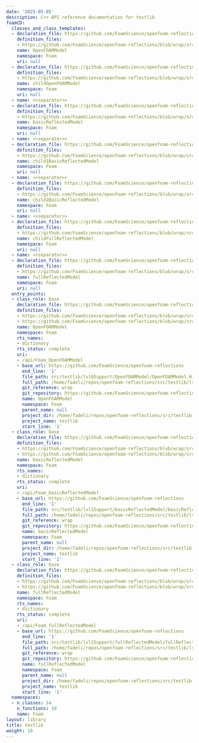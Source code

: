 ```yaml
---
date: '2025-05-05'
description: C++ API reference documentation for testlib
foamCD:
  classes_and_class_templates:
  - declaration_file: https://github.com/FoamScience/openfoam-reflections/blob/wrap/src/testlib/lvl0Support/OpenFOAMModel/OpenFOAMModel.H#L18-L89
    definition_files:
    - https://github.com/FoamScience/openfoam-reflections/blob/wrap/src/testlib/lvl0Support/OpenFOAMModel/OpenFOAMModel.C#L1-L1
    name: OpenFOAMModel
    namespace: Foam
    uri: null
  - declaration_file: https://github.com/FoamScience/openfoam-reflections/blob/wrap/src/testlib/lvl0Support/childOpenFOAMModel/childOpenFOAMModel.H#L10-L48
    definition_files:
    - https://github.com/FoamScience/openfoam-reflections/blob/wrap/src/testlib/lvl0Support/childOpenFOAMModel/childOpenFOAMModel.C#L1-L1
    name: childOpenFOAMModel
    namespace: Foam
    uri: null
  - name: <<separator>>
  - declaration_file: https://github.com/FoamScience/openfoam-reflections/blob/wrap/src/testlib/lvl1Support/basicReflectedModel/basicReflectedModel.H#L18-L97
    definition_files:
    - https://github.com/FoamScience/openfoam-reflections/blob/wrap/src/testlib/lvl1Support/basicReflectedModel/basicReflectedModel.C#L1-L1
    name: basicReflectedModel
    namespace: Foam
    uri: null
  - name: <<separator>>
  - declaration_file: https://github.com/FoamScience/openfoam-reflections/blob/wrap/src/testlib/lvl1Support/child1BasicReflectedModel/child1BasicReflectedModel.H#L10-L38
    definition_files:
    - https://github.com/FoamScience/openfoam-reflections/blob/wrap/src/testlib/lvl1Support/child1BasicReflectedModel/child1BasicReflectedModel.C#L1-L1
    name: child1BasicReflectedModel
    namespace: Foam
    uri: null
  - name: <<separator>>
  - declaration_file: https://github.com/FoamScience/openfoam-reflections/blob/wrap/src/testlib/lvl1Support/child2BasicReflectedModel/child2BasicReflectedModel.H#L10-L38
    definition_files:
    - https://github.com/FoamScience/openfoam-reflections/blob/wrap/src/testlib/lvl1Support/child2BasicReflectedModel/child2BasicReflectedModel.C#L1-L1
    name: child2BasicReflectedModel
    namespace: Foam
    uri: null
  - name: <<separator>>
  - declaration_file: https://github.com/FoamScience/openfoam-reflections/blob/wrap/src/testlib/lvl2Support/childFullReflectedModel/childFullReflectedModel.H#L11-L37
    definition_files:
    - https://github.com/FoamScience/openfoam-reflections/blob/wrap/src/testlib/lvl2Support/childFullReflectedModel/childFullReflectedModel.C#L1-L1
    name: childFullReflectedModel
    namespace: Foam
    uri: null
  - name: <<separator>>
  - declaration_file: https://github.com/FoamScience/openfoam-reflections/blob/wrap/src/testlib/lvl2Support/fullReflectedModel/fullReflectedModel.H#L19-L129
    definition_files:
    - https://github.com/FoamScience/openfoam-reflections/blob/wrap/src/testlib/lvl2Support/fullReflectedModel/fullReflectedModel.C#L1-L1
    name: fullReflectedModel
    namespace: Foam
    uri: null
  entry_points:
  - class_role: base
    declaration_file: https://github.com/FoamScience/openfoam-reflections/blob/wrap/src/testlib/lvl0Support/OpenFOAMModel/OpenFOAMModel.H#L18-L89
    definition_files:
    - https://github.com/FoamScience/openfoam-reflections/blob/wrap/src/testlib/lvl0Support/OpenFOAMModel/OpenFOAMModel.H#L1-L1
    - https://github.com/FoamScience/openfoam-reflections/blob/wrap/src/testlib/lvl0Support/OpenFOAMModel/OpenFOAMModel.C#L1-L1
    name: OpenFOAMModel
    namespace: Foam
    rts_names:
    - dictionary
    rts_status: complete
    uri:
    - /api/Foam_OpenFOAMModel
    - base_url: https://github.com/FoamScience/openfoam-reflections
      end_line: '1'
      file_path: src/testlib/lvl0Support/OpenFOAMModel/OpenFOAMModel.H
      full_path: /home/fadeli/repos/openfoam-reflections/src/testlib/lvl0Support/OpenFOAMModel/OpenFOAMModel.H
      git_reference: wrap
      git_repository: https://github.com/FoamScience/openfoam-reflections
      name: OpenFOAMModel
      namespace: Foam
      parent_name: null
      project_dir: /home/fadeli/repos/openfoam-reflections/src/testlib
      project_name: testlib
      start_line: '1'
  - class_role: base
    declaration_file: https://github.com/FoamScience/openfoam-reflections/blob/wrap/src/testlib/lvl1Support/basicReflectedModel/basicReflectedModel.H#L18-L97
    definition_files:
    - https://github.com/FoamScience/openfoam-reflections/blob/wrap/src/testlib/lvl1Support/basicReflectedModel/basicReflectedModel.H#L1-L1
    - https://github.com/FoamScience/openfoam-reflections/blob/wrap/src/testlib/lvl1Support/basicReflectedModel/basicReflectedModel.C#L1-L1
    name: basicReflectedModel
    namespace: Foam
    rts_names:
    - dictionary
    rts_status: complete
    uri:
    - /api/Foam_basicReflectedModel
    - base_url: https://github.com/FoamScience/openfoam-reflections
      end_line: '1'
      file_path: src/testlib/lvl1Support/basicReflectedModel/basicReflectedModel.H
      full_path: /home/fadeli/repos/openfoam-reflections/src/testlib/lvl1Support/basicReflectedModel/basicReflectedModel.H
      git_reference: wrap
      git_repository: https://github.com/FoamScience/openfoam-reflections
      name: basicReflectedModel
      namespace: Foam
      parent_name: null
      project_dir: /home/fadeli/repos/openfoam-reflections/src/testlib
      project_name: testlib
      start_line: '1'
  - class_role: base
    declaration_file: https://github.com/FoamScience/openfoam-reflections/blob/wrap/src/testlib/lvl2Support/fullReflectedModel/fullReflectedModel.H#L19-L129
    definition_files:
    - https://github.com/FoamScience/openfoam-reflections/blob/wrap/src/testlib/lvl2Support/fullReflectedModel/fullReflectedModel.H#L1-L1
    - https://github.com/FoamScience/openfoam-reflections/blob/wrap/src/testlib/lvl2Support/fullReflectedModel/fullReflectedModel.C#L1-L1
    name: fullReflectedModel
    namespace: Foam
    rts_names:
    - dictionary
    rts_status: complete
    uri:
    - /api/Foam_fullReflectedModel
    - base_url: https://github.com/FoamScience/openfoam-reflections
      end_line: '1'
      file_path: src/testlib/lvl2Support/fullReflectedModel/fullReflectedModel.H
      full_path: /home/fadeli/repos/openfoam-reflections/src/testlib/lvl2Support/fullReflectedModel/fullReflectedModel.H
      git_reference: wrap
      git_repository: https://github.com/FoamScience/openfoam-reflections
      name: fullReflectedModel
      namespace: Foam
      parent_name: null
      project_dir: /home/fadeli/repos/openfoam-reflections/src/testlib
      project_name: testlib
      start_line: '1'
  namespaces:
  - n_classes: 14
    n_functions: 10
    name: Foam
layout: library
title: testlib
weight: 10
---
```


